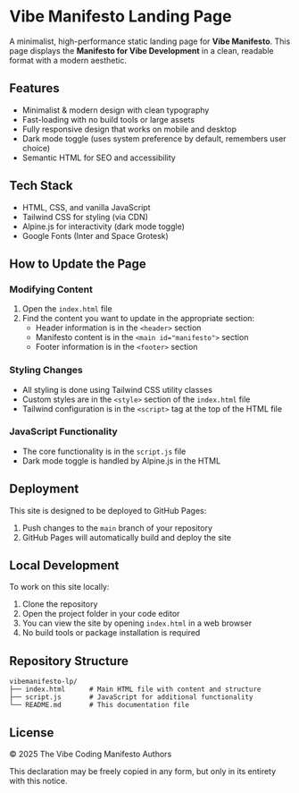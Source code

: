# Vibe Manifesto Landing Page

A minimalist, high-performance static landing page for **Vibe Manifesto**. This page displays the **Manifesto for Vibe Development** in a clean, readable format with a modern aesthetic.

## Features

- Minimalist & modern design with clean typography
- Fast-loading with no build tools or large assets
- Fully responsive design that works on mobile and desktop
- Dark mode toggle (uses system preference by default, remembers user choice)
- Semantic HTML for SEO and accessibility

## Tech Stack

- HTML, CSS, and vanilla JavaScript
- Tailwind CSS for styling (via CDN)
- Alpine.js for interactivity (dark mode toggle)
- Google Fonts (Inter and Space Grotesk)

## How to Update the Page

### Modifying Content

1. Open the `index.html` file
2. Find the content you want to update in the appropriate section:
   - Header information is in the `<header>` section
   - Manifesto content is in the `<main id="manifesto">` section
   - Footer information is in the `<footer>` section

### Styling Changes

- All styling is done using Tailwind CSS utility classes
- Custom styles are in the `<style>` section of the `index.html` file
- Tailwind configuration is in the `<script>` tag at the top of the HTML file

### JavaScript Functionality

- The core functionality is in the `script.js` file
- Dark mode toggle is handled by Alpine.js in the HTML

## Deployment

This site is designed to be deployed to GitHub Pages:

1. Push changes to the `main` branch of your repository
2. GitHub Pages will automatically build and deploy the site

## Local Development

To work on this site locally:

1. Clone the repository
2. Open the project folder in your code editor
3. You can view the site by opening `index.html` in a web browser
4. No build tools or package installation is required

## Repository Structure

```
vibemanifesto-lp/
├── index.html      # Main HTML file with content and structure
├── script.js       # JavaScript for additional functionality
└── README.md       # This documentation file
```

## License

© 2025 The Vibe Coding Manifesto Authors

This declaration may be freely copied in any form, but only in its entirety with this notice.
